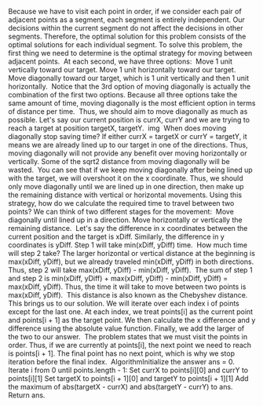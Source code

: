 Because we have to visit each point in order, if we consider each pair of adjacent points as a segment, each segment is entirely independent. Our decisions within the current segment do not affect the decisions in other segments. Therefore, the optimal solution for this problem consists of the optimal solutions for each individual segment. To solve this problem, the first thing we need to determine is the optimal strategy for moving between adjacent points.
​
At each second, we have three options:
​
Move 1 unit vertically toward our target.
Move 1 unit horizontally toward our target.
Move diagonally toward our target, which is 1 unit vertically and then 1 unit horizontally.
​
Notice that the 3rd option of moving diagonally is actually the combination of the first two options. Because all three options take the same amount of time, moving diagonally is the most efficient option in terms of distance per time.
​
Thus, we should aim to move diagonally as much as possible. Let's say our current position is currX, currY and we are trying to reach a target at position targetX, targetY.
​
img
​
When does moving diagonally stop saving time? If either currX = targetX or currY = targetY, it means we are already lined up to our target in one of the directions. Thus, moving diagonally will not provide any benefit over moving horizontally or vertically. Some of the sqrt2 distance from moving diagonally will be wasted.
​
You can see that if we keep moving diagonally after being lined up with the target, we will overshoot it on the x coordinate. Thus, we should only move diagonally until we are lined up in one direction, then make up the remaining distance with vertical or horizontal movements.
Using this strategy, how do we calculate the required time to travel between two points? We can think of two different stages for the movement:
​
Move diagonally until lined up in a direction.
Move horizontally or vertically the remaining distance.
​
Let's say the difference in x coordinates between the current position and the target is xDiff. Similarly, the difference in y coordinates is yDiff. Step 1 will take min(xDiff, yDiff) time.
​
How much time will step 2 take? The larger horizontal or vertical distance at the beginning is max(xDiff, yDiff), but we already traveled min(xDiff, yDiff) in both directions. Thus, step 2 will take max(xDiff, yDiff) - min(xDiff, yDiff).
​
The sum of step 1 and step 2 is min(xDiff, yDiff) + max(xDiff, yDiff) - min(xDiff, yDiff) = max(xDiff, yDiff). Thus, the time it will take to move between two points is max(xDiff, yDiff).
​
This distance is also known as the Chebyshev distance.
​
This brings us to our solution. We will iterate over each index i of points except for the last one. At each index, we treat points[i] as the current point and points[i + 1] as the target point. We then calculate the x difference and y difference using the absolute value function. Finally, we add the larger of the two to our answer.
​
The problem states that we must visit the points in order. Thus, if we are currently at points[i], the next point we need to reach is points[i + 1]. The final point has no next point, which is why we stop iteration before the final index.
​
Algorithm
​
Initialize the answer ans = 0.
Iterate i from 0 until points.length - 1:
Set currX to points[i][0] and currY to points[i][1]
Set targetX to points[i + 1][0] and targetY to points[i + 1][1]
Add the maximum of abs(targetX - currX) and abs(targetY - currY) to ans.
Return ans.
​